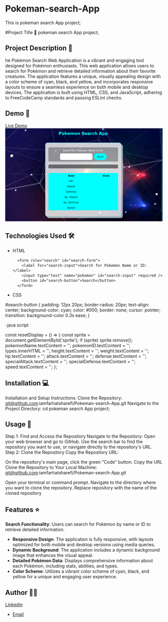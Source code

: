 # Pokeman-search-App
This is pokeman search App project;

#Project Title 🚀
pokeman search App project;

## Project Description 📝
he Pokémon Search Web Application is a vibrant and engaging tool designed for Pokémon enthusiasts. This web application allows users to search for Pokémon and retrieve detailed information about their favorite creatures. The application features a unique, visually appealing design with a color scheme of cyan, black, and yellow, and incorporates responsive layouts to ensure a seamless experience on both mobile and desktop devices. The application is built using HTML, CSS, and JavaScript, adhering to FreeCodeCamp standards and passing ESLint checks.



## Demo 📸
[Live Demo]( https://iamfarhatsharefi.github.io/Pokeman-search-App/ )
![Screenshot](./picture%205.png)

## Technologies Used 🛠️


- HTML

        <form role="search" id="search-form">
          <label for="search-input">Search for Pokemon Name or ID:</label>
          <input type="text" name="pokemon" id="search-input" required />
          <button id="search-button">Search</button>
        </form>

- CSS

#search-button {
  padding: 12px 20px;
  border-radius: 20px;
  text-align: center;
  background-color: cyan;
  color: #000;
  border: none;
  cursor: pointer;
  transition: background-color 0.3s ease;
}

-java script

const resetDisplay = () => {
  const sprite = document.getElementById('sprite');
  if (sprite) sprite.remove();
  pokemonName.textContent = '';
  pokemonID.textContent = '';
  types.innerHTML = '';
  height.textContent = '';
  weight.textContent = '';
  hp.textContent = '';
  attack.textContent = '';
  defense.textContent = '';
  specialAttack.textContent = '';
  specialDefense.textContent = '';
  speed.textContent = '';
};

## Installation 💻

Installation and Setup Instructions:
Clone the Repository:
git@github.com:iamfarhatsharefi/Pokeman-search-App.git
Navigate to the Project Directory:
cd pokeman search App project;


## Usage 🎯

Step 1: Find and Access the Repository
Navigate to the Repository:
Open your web browser and go to GitHub.
Use the search bar to find the repository you want to use, or navigate directly to the repository's URL.
Step 2: Clone the Repository
Copy the Repository URL:

On the repository's main page, click the green "Code" button.
Copy the URL 
Clone the Repository to Your Local Machine:
git@github.com:iamfarhatsharefi/Pokeman-search-App.git

Open your terminal or command prompt.
Navigate to the directory where you want to clone the repository.
Replace repository with the name of the cloned repository

## Features ⭐

 **Search Functionality**: Users can search for Pokémon by name or ID to retrieve detailed information.
- **Responsive Design**: The application is fully responsive, with layouts optimized for both mobile and desktop versions using media queries.
- **Dynamic Background**: The application includes a dynamic background image that enhances the visual appeal.
- **Detailed Pokémon Data**: Displays comprehensive information about each Pokémon, including stats, abilities, and types.
- **Color Scheme**: Utilizes a vibrant color scheme of cyan, black, and yellow for a unique and engaging user experience.


## Author 👩‍💻
[Linkedin](https://www.linkedin.com/in/farhat-sharefi-13a101309?utm_source=share&utm_campaign=share_via&utm_content=profile&utm_medium=android_app)
- [Email](sharefifarhat@gmail.com)
